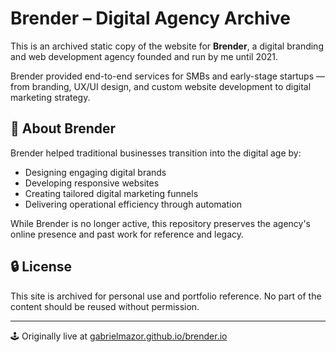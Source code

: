 # Brender – Digital Agency Archive

This is an archived static copy of the website for **Brender**, a digital branding and web development agency founded and run by me until 2021.

Brender provided end-to-end services for SMBs and early-stage startups — from branding, UX/UI design, and custom website development to digital marketing strategy.

## 📜 About Brender

Brender helped traditional businesses transition into the digital age by:
- Designing engaging digital brands
- Developing responsive websites
- Creating tailored digital marketing funnels
- Delivering operational efficiency through automation

While Brender is no longer active, this repository preserves the agency's online presence and past work for reference and legacy.

## 🔒 License

This site is archived for personal use and portfolio reference. No part of the content should be reused without permission.

---

🕹 Originally live at [gabrielmazor.github.io/brender.io](https://gabrielmazor.github.io/brender.io)
